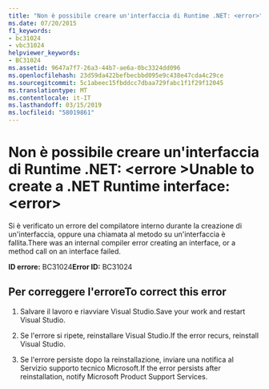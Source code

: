 ```yaml
---
title: "Non è possibile creare un'interfaccia di Runtime .NET: <error>"
ms.date: 07/20/2015
f1_keywords:
- bc31024
- vbc31024
helpviewer_keywords:
- BC31024
ms.assetid: 9647a7f7-26a3-44b7-ae6a-0bc3324dd096
ms.openlocfilehash: 23d59da422befbecbbd095e9c438e47cda4c29ce
ms.sourcegitcommit: 5c1abeec15fbddcc7dbaa729fabc1f1f29f12045
ms.translationtype: MT
ms.contentlocale: it-IT
ms.lasthandoff: 03/15/2019
ms.locfileid: "58019861"
---
```

# <a name="unable-to-create-a-net-runtime-interface-error"></a><span data-ttu-id="25345-102">Non è possibile creare un'interfaccia di Runtime .NET: \<errore ></span><span class="sxs-lookup"><span data-stu-id="25345-102">Unable to create a .NET Runtime interface: \<error></span></span>
<span data-ttu-id="25345-103">Si è verificato un errore del compilatore interno durante la creazione di un'interfaccia, oppure una chiamata al metodo su un'interfaccia è fallita.</span><span class="sxs-lookup"><span data-stu-id="25345-103">There was an internal compiler error creating an interface, or a method call on an interface failed.</span></span>  
  
 <span data-ttu-id="25345-104">**ID errore:** BC31024</span><span class="sxs-lookup"><span data-stu-id="25345-104">**Error ID:** BC31024</span></span>  
  
## <a name="to-correct-this-error"></a><span data-ttu-id="25345-105">Per correggere l'errore</span><span class="sxs-lookup"><span data-stu-id="25345-105">To correct this error</span></span>  
  
1.  <span data-ttu-id="25345-106">Salvare il lavoro e riavviare Visual Studio.</span><span class="sxs-lookup"><span data-stu-id="25345-106">Save your work and restart Visual Studio.</span></span>  
  
2.  <span data-ttu-id="25345-107">Se l'errore si ripete, reinstallare Visual Studio.</span><span class="sxs-lookup"><span data-stu-id="25345-107">If the error recurs, reinstall Visual Studio.</span></span>  
  
3.  <span data-ttu-id="25345-108">Se l'errore persiste dopo la reinstallazione, inviare una notifica al Servizio supporto tecnico Microsoft.</span><span class="sxs-lookup"><span data-stu-id="25345-108">If the error persists after reinstallation, notify Microsoft Product Support Services.</span></span>  
  
